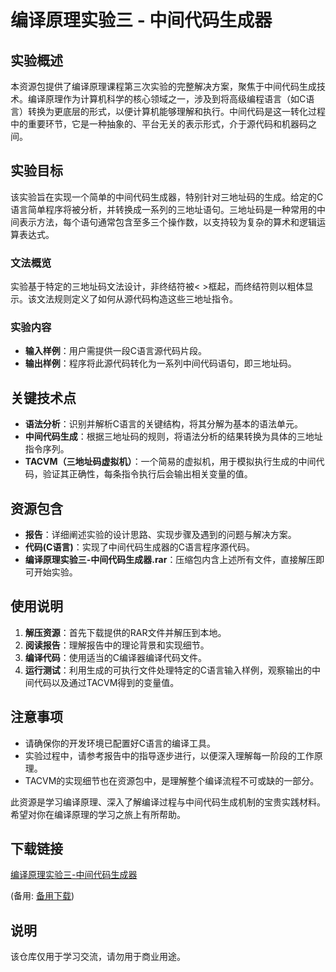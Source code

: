 # 编译原理实验三 - 中间代码生成器

## 实验概述

本资源包提供了编译原理课程第三次实验的完整解决方案，聚焦于中间代码生成技术。编译原理作为计算机科学的核心领域之一，涉及到将高级编程语言（如C语言）转换为更底层的形式，以便计算机能够理解和执行。中间代码是这一转化过程中的重要环节，它是一种抽象的、平台无关的表示形式，介于源代码和机器码之间。

## 实验目标

该实验旨在实现一个简单的中间代码生成器，特别针对三地址码的生成。给定的C语言简单程序将被分析，并转换成一系列的三地址语句。三地址码是一种常用的中间表示方法，每个语句通常包含至多三个操作数，以支持较为复杂的算术和逻辑运算表达式。

### 文法概览

实验基于特定的三地址码文法设计，非终结符被< >框起，而终结符则以粗体显示。该文法规则定义了如何从源代码构造这些三地址指令。

### 实验内容

- **输入样例**：用户需提供一段C语言源代码片段。
- **输出样例**：程序将此源代码转化为一系列中间代码语句，即三地址码。

## 关键技术点

- **语法分析**：识别并解析C语言的关键结构，将其分解为基本的语法单元。
- **中间代码生成**：根据三地址码的规则，将语法分析的结果转换为具体的三地址指令序列。
- **TACVM（三地址码虚拟机）**：一个简易的虚拟机，用于模拟执行生成的中间代码，验证其正确性，每条指令执行后会输出相关变量的值。

## 资源包含

- **报告**：详细阐述实验的设计思路、实现步骤及遇到的问题与解决方案。
- **代码(C语言)**：实现了中间代码生成器的C语言程序源代码。
- **编译原理实验三-中间代码生成器.rar**：压缩包内含上述所有文件，直接解压即可开始实验。

## 使用说明

1. **解压资源**：首先下载提供的RAR文件并解压到本地。
2. **阅读报告**：理解报告中的理论背景和实现细节。
3. **编译代码**：使用适当的C编译器编译代码文件。
4. **运行测试**：利用生成的可执行文件处理特定的C语言输入样例，观察输出的中间代码以及通过TACVM得到的变量值。

## 注意事项

- 请确保你的开发环境已配置好C语言的编译工具。
- 实验过程中，请参考报告中的指导逐步进行，以便深入理解每一阶段的工作原理。
- TACVM的实现细节也在资源包中，是理解整个编译流程不可或缺的一部分。

此资源是学习编译原理、深入了解编译过程与中间代码生成机制的宝贵实践材料。希望对你在编译原理的学习之旅上有所帮助。

## 下载链接
[编译原理实验三-中间代码生成器](https://pan.quark.cn/s/cccaefa44190) 

(备用: [备用下载](https://pan.baidu.com/s/1vkFBohWVJOpAtdTImoWNXg?pwd=1234))

## 说明

该仓库仅用于学习交流，请勿用于商业用途。
